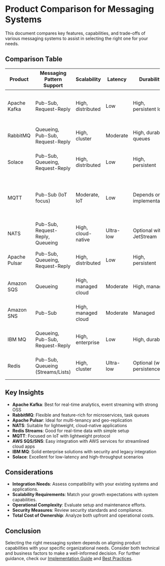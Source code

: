 # Product Comparison for Messaging Systems

This document compares key features, capabilities, and trade-offs of various messaging systems to assist in selecting the right one for your needs.

## Comparison Table

| Product        | Messaging Pattern Support    | Scalability       | Latency     | Durability        | Protocol Support | Cloud Support | Licence Type | Cost | Learning Curve | Kubernetes Operator | Typical Use Cases |
|----------------|-----------------------------|-------------------|-------------|-------------------|-----------------|---------------|--------------|------|----------------|---------------------|------------------|
| Apache Kafka   | Pub-Sub, Request-Reply      | High, distributed | Low         | High, persistent logs | TCP, custom    | Self-hosted, cloud | Apache 2.0 (Open Source) | Free (self-hosted); managed service is paid | Steep (complex setup, ops) | Yes (Strimzi, Confluent) | Real-time analytics, event streaming |
| RabbitMQ       | Queueing, Pub-Sub, Request-Reply | High, cluster   | Moderate   | High, durable queues | AMQP, MQTT, STOMP | Self-hosted, cloud | MPL 1.1 (Open Source) | Free (self-hosted); managed is paid | Moderate (docs, plugins) | Yes (Official) | Microservices, task queue |
| Solace         | Pub-Sub, Queueing, Request-Reply | High, distributed | Low       | High, persistent    | Multiple including MQTT | Self-hosted, cloud | Proprietary, free dev edition | Paid (enterprise, cloud) | Moderate to Steep (enterprise features) | Yes (Official) | Enterprise messaging, low latency |
| MQTT           | Pub-Sub (IoT focus)         | Moderate, IoT     | Low         | Depends on implementation | MQTT          | Self-hosted, cloud | Open Standard (various impl.) | Free (open source impl.); paid for managed | Easy (simple protocol) | Varies by broker (e.g., EMQX, Mosquitto have operators) | IoT messaging |
| NATS           | Pub-Sub, Request-Reply, Queueing | High, cloud-native | Ultra-low | Optional with JetStream | MQTT, WebSockets | Self-hosted, cloud | Apache 2.0 (Open Source) | Free (self-hosted); paid for managed | Easy to Moderate | Yes (Official) | Cloud-native apps, microservices |
| Apache Pulsar  | Pub-Sub, Queueing, Request-Reply | High, distributed | Low       | High, persistent    | Multiple including MQTT | Self-hosted, cloud | Apache 2.0 (Open Source) | Free (self-hosted); managed is paid | Steep (complex architecture) | Yes (Official) | Event streaming, geo-replication |
| Amazon SQS     | Queueing                     | High, managed cloud | Moderate   | High, managed       | HTTP, HTTPS    | Fully managed AWS | Proprietary (AWS) | Pay-as-you-go (usage-based) | Easy (fully managed) | No (AWS managed) | Queueing for microservices |
| Amazon SNS     | Pub-Sub                      | High, managed cloud | Moderate   | Managed             | HTTP, HTTPS    | Fully managed AWS | Proprietary (AWS) | Pay-as-you-go (usage-based) | Easy (fully managed) | No (AWS managed) | Pub-Sub for notifications |
| IBM MQ         | Queueing, Pub-Sub, Request-Reply | High, enterprise  | Low        | High, durable       | Multiple including JMS | Self-hosted, cloud | Proprietary | Paid (license required) | Steep (enterprise-focused) | Yes (IBM Operator) | Enterprise messaging, legacy systems |
| Redis          | Pub-Sub, Queueing (Streams/Lists) | High, cluster     | Ultra-low  | Optional (with persistence) | RESP (native), Pub-Sub, Streams | Self-hosted, cloud | BSD 3-Clause (Open Source) | Free (self-hosted); paid for managed | Easy to Moderate | Yes (Official and community) | Caching, real-time chat, lightweight messaging |

## Key Insights

- **Apache Kafka**: Best for real-time analytics, event streaming with strong OSS
- **RabbitMQ**: Flexible and feature-rich for microservices, task queues
- **Apache Pulsar**: Ideal for multi-tenancy and geo-replication
- **NATS**: Suitable for lightweight, cloud-native applications
- **Redis Streams**: Good for real-time data with simple setup
- **MQTT**: Focused on IoT with lightweight protocol
- **AWS SQS/SNS**: Easy integration with AWS services for streamlined cloud apps
- **IBM MQ**: Solid enterprise solutions with security and legacy integration
- **Solace**: Excellent for low-latency and high-throughput scenarios

## Considerations

- **Integration Needs**: Assess compatibility with your existing systems and applications.
- **Scalability Requirements**: Match your growth expectations with system capabilities.
- **Operational Complexity**: Evaluate setup and maintenance efforts.
- **Security Measures**: Review security standards and compliance.
- **Total Cost of Ownership**: Analyze both upfront and operational costs.

## Conclusion

Selecting the right messaging system depends on aligning product capabilities with your specific organizational needs. Consider both technical and business factors to make a well-informed decision. For further guidance, check our [Implementation Guide](../implementation/deployment-guide.md) and [Best Practices](../implementation/best-practices.md).
